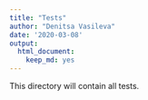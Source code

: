 ```yaml
---
title: "Tests"
author: "Denitsa Vasileva"
date: '2020-03-08'
output:
  html_document:
    keep_md: yes
---
```


This directory will contain all tests.
